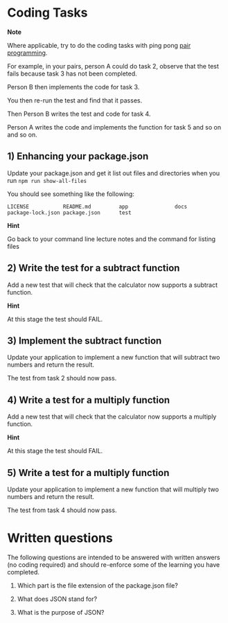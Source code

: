 # Coding Tasks

**Note**

Where applicable, try to do the coding tasks with ping pong [pair programming](http://wiki.c2.com/?PairProgrammingPingPongPattern). 

For example, in your pairs, person A could do task 2, observe that the test fails because task 3 has not been completed. 

Person B then implements the code for task 3. 

You then re-run the test and find that it passes.

Then Person B writes the test and code for task 4.

Person A writes the code and implements the function for task 5 and so on and so on.

## 1) Enhancing your package.json

Update your package.json and get it list out files and directories when you run `npm run show-all-files`

You should see something like the following:

```
LICENSE           README.md         app               docs              package-lock.json package.json      test
```

**Hint**

Go back to your command line lecture notes and the command for listing files

## 2) Write the test for a subtract function

Add a new test that will check that the calculator now supports a subtract function.

**Hint**

At this stage the test should FAIL.

## 3) Implement the subtract function

Update your application to implement a new function that will subtract two numbers and return the result.

The test from task 2 should now pass.

## 4) Write a test for a multiply function

Add a new test that will check that the calculator now supports a multiply function.

**Hint**

At this stage the test should FAIL.

## 5) Write a test for a multiply function

Update your application to implement a new function that will multiply two numbers and return the result.

The test from task 4 should now pass.


# Written questions

The following questions are intended to be answered with written answers (no coding required) and should re-enforce some of the learning you have completed.

1) Which part is the file extension of the package.json file?

2) What does JSON stand for?

3) What is the purpose of JSON?